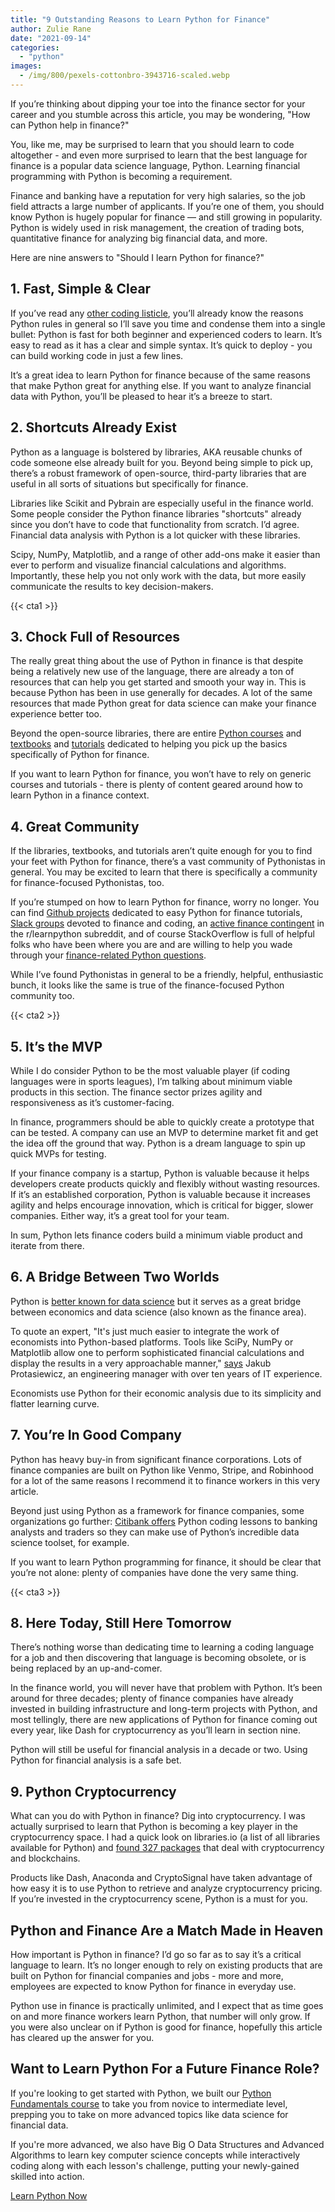 ```yaml
---
title: "9 Outstanding Reasons to Learn Python for Finance"
author: Zulie Rane
date: "2021-09-14"
categories: 
  - "python"
images:
  - /img/800/pexels-cottonbro-3943716-scaled.webp
---
```


If you’re thinking about dipping your toe into the finance sector for your career and you stumble across this article, you may be wondering, "How can Python help in finance?"

You, like me, may be surprised to learn that you should learn to code altogether - and even more surprised to learn that the best language for finance is a popular data science language, Python. Learning financial programming with Python is becoming a requirement. 

Finance and banking have a reputation for very high salaries, so the job field attracts a large number of applicants. If you’re one of them, you should know Python is hugely popular for finance — and still growing in popularity. Python is widely used in risk management, the creation of trading bots, quantitative finance for analyzing big financial data, and more.

Here are nine answers to "Should I learn Python for finance?"

## 1. Fast, Simple & Clear

If you’ve read any [other coding listicle](https://towardsdatascience.com/10-compelling-reasons-to-learn-python-for-data-science-fa31160321cb), you’ll already know the reasons Python rules in general so I’ll save you time and condense them into a single bullet: Python is fast for both beginner and experienced coders to learn. It’s easy to read as it has a clear and simple syntax. It’s quick to deploy - you can build working code in just a few lines.

It’s a great idea to learn Python for finance because of the same reasons that make Python great for anything else. If you want to analyze financial data with Python, you’ll be pleased to hear it’s a breeze to start.

## 2. Shortcuts Already Exist 

Python as a language is bolstered by libraries, AKA reusable chunks of code someone else already built for you. Beyond being simple to pick up, there’s a robust framework of open-source, third-party libraries that are useful in all sorts of situations but specifically for finance. 

Libraries like Scikit and Pybrain are especially useful in the finance world. Some people consider the Python finance libraries "shortcuts" already since you don’t have to code that functionality from scratch. I’d agree. Financial data analysis with Python is a lot quicker with these libraries.

Scipy, NumPy, Matplotlib, and a range of other add-ons make it easier than ever to perform and visualize financial calculations and algorithms. Importantly, these help you not only work with the data, but more easily communicate the results to key decision-makers.

{{< cta1 >}}

## 3. Chock Full of Resources

The really great thing about the use of Python in finance is that despite being a relatively new use of the language, there are already a ton of resources that can help you get started and smooth your way in. This is because Python has been in use generally for decades. A lot of the same resources that made Python great for data science can make your finance experience better too.

Beyond the open-source libraries, there are entire [Python courses](https://boot.dev/learn/learn-python) and [textbooks](https://www.oreilly.com/library/view/python-for-finance/9781491945360/) and [tutorials](https://pythonprogramming.net/getting-stock-prices-python-programming-for-finance/) dedicated to helping you pick up the basics specifically of Python for finance. 

If you want to learn Python for finance, you won’t have to rely on generic courses and tutorials - there is plenty of content geared around how to learn Python in a finance context.

## 4. Great Community

If the libraries, textbooks, and tutorials aren’t quite enough for you to find your feet with Python for finance, there’s a vast community of Pythonistas in general. You may be excited to learn that there is specifically a community for finance-focused Pythonistas, too. 

If you’re stumped on how to learn Python for finance, worry no longer. You can find [Github projects](https://github.com/datacamp/datacamp-community-tutorials/blob/master/Python%20Finance%20Tutorial%20For%20Beginners/Python%20For%20Finance%20Beginners%20Tutorial.ipynb) dedicated to easy Python for finance tutorials, [Slack groups](https://alpaca.markets/docs/community/) devoted to finance and coding, an [active finance contingent](https://www.reddit.com/r/learnpython/comments/bo52r6/learning_python_for_finance/) in the r/learnpython subreddit, and of course StackOverflow is full of helpful folks who have been where you are and are willing to help you wade through your [finance-related Python questions](https://stackoverflow.com/questions/tagged/finance+python).

While I’ve found Pythonistas in general to be a friendly, helpful, enthusiastic bunch, it looks like the same is true of the finance-focused Python community too. 

{{< cta2 >}}

## 5. It’s the MVP

While I do consider Python to be the most valuable player (if coding languages were in sports leagues), I’m talking about minimum viable products in this section. The finance sector prizes agility and responsiveness as it’s customer-facing.

In finance, programmers should be able to quickly create a prototype that can be tested. A company can use an MVP to determine market fit and get the idea off the ground that way. Python is a dream language to spin up quick MVPs for testing.

If your finance company is a startup, Python is valuable because it helps developers create products quickly and flexibly without wasting resources. If it’s an established corporation, Python is valuable because it increases agility and helps encourage innovation, which is critical for bigger, slower companies. Either way, it’s a great tool for your team.

In sum, Python lets finance coders build a minimum viable product and iterate from there.

## 6. A Bridge Between Two Worlds

Python is [better known for data science](/python/python-for-data-science/) but it serves as a great bridge between economics and data science (also known as the finance area). 

To quote an expert, "It's just much easier to integrate the work of economists into Python-based platforms. Tools like SciPy, NumPy or Matplotlib allow one to perform sophisticated financial calculations and display the results in a very approachable manner," [says](https://www.netguru.com/blog/python-in-finance) Jakub Protasiewicz, an engineering manager with over ten years of IT experience.

Economists use Python for their economic analysis due to its simplicity and flatter learning curve. 

## 7. You’re In Good Company 

Python has heavy buy-in from significant finance corporations. Lots of finance companies are built on Python like Venmo, Stripe, and Robinhood for a lot of the same reasons I recommend it to finance workers in this very article. 

Beyond just using Python as a framework for finance companies, some organizations go further: [Citibank offers](https://www.techrepublic.com/article/why-big-banks-are-requiring-workers-to-learn-coding/) Python coding lessons to banking analysts and traders so they can make use of Python’s incredible data science toolset, for example.

If you want to learn Python programming for finance, it should be clear that you’re not alone: plenty of companies have done the very same thing.

{{< cta3 >}}

## 8. Here Today, Still Here Tomorrow 

There’s nothing worse than dedicating time to learning a coding language for a job and then discovering that language is becoming obsolete, or is being replaced by an up-and-comer.

In the finance world, you will never have that problem with Python. It’s been around for three decades; plenty of finance companies have already invested in building infrastructure and long-term projects with Python, and most tellingly, there are new applications of Python for finance coming out every year, like Dash for cryptocurrency as you’ll learn in section nine. 

Python will still be useful for financial analysis in a decade or two. Using Python for financial analysis is a safe bet.

## 9. Python Cryptocurrency

What can you do with Python in finance? Dig into cryptocurrency. I was actually surprised to learn that Python is becoming a key player in the cryptocurrency space. I had a quick look on libraries.io (a list of all libraries available for Python) and [found 327 packages](https://libraries.io/search?keywords=blockchain&languages=Python) that deal with cryptocurrency and blockchains. 

Products like Dash, Anaconda and CryptoSignal have taken advantage of how easy it is to use Python to retrieve and analyze cryptocurrency pricing. If you’re invested in the cryptocurrency scene, Python is a must for you. 

## Python and Finance Are a Match Made in Heaven

How important is Python in finance? I’d go so far as to say it’s a critical language to learn. It’s no longer enough to rely on existing products that are built on Python for financial companies and jobs - more and more, employees are expected to know Python for finance in everyday use.

Python use in finance is practically unlimited, and I expect that as time goes on and more finance workers learn Python, that number will only grow. If you were also unclear on if Python is good for finance, hopefully this article has cleared up the answer for you.

## Want to Learn Python For a Future Finance Role?

If you're looking to get started with Python, we built our [Python Fundamentals course](https://boot.dev/learn/learn-python) to take you from novice to intermediate level, prepping you to take on more advanced topics like data science for financial data.

If you're more advanced, we also have Big O Data Structures and Advanced Algorithms to learn key computer science concepts while interactively coding along with each lesson's challenge, putting your newly-gained skilled into action.

[Learn Python Now](https://boot.dev/learn/learn-python)
